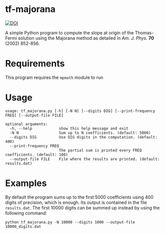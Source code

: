# tf-majorana
[![DOI](https://zenodo.org/badge/357292083.svg)](https://zenodo.org/badge/latestdoi/357292083)

A simple Python program to compute the slope at origin of the Thomas-Fermi solution using the Majorana method as detailed in *Am. J. Phys.* **70** (2002) 852-856.

# Requirements
This program requires the `mpmath` module to run

# Usage
```
usage: tf_majorana.py [-h] [-N N] [--digits DIG] [--print-frequency FREQ] [--output-file FILE]

optional arguments:
  -h, --help            show this help message and exit
  -N N                  Sum up to N coefficients. (default: 5000)
  --digits DIG          Use DIG digits in the computation. (default: 400)
  --print-frequency FREQ
                        The partial sum is printed every FREQ coefficients. (default: 100)
  --output-file FILE    File where the results are printed. (default: results.dat)
```

# Examples
By default the program sums up to the first 5000 coefficients using 400 digits of precision, which is enough.
Its output is contained in the file `results.dat`.
The first 10000 digits can be summed up instead by using the following command:

```
python tf_majorana.py -N 10000 --digits 1000 --output-file 10000_digits.dat
```

